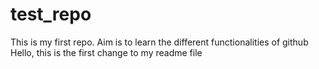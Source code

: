 # test_repo
This is my first repo. Aim is to learn the different functionalities of github
Hello, this is the first change to my readme file
